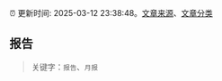 :alarm_clock: 更新时间: 2025-03-12 23:38:48。[文章来源](/README.md)、[文章分类](/TAGS.md)

## 报告


> 关键字：`报告`、`月报`



